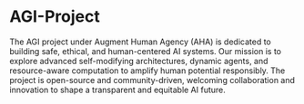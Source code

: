 # AGI-Project
 The AGI project under Augment Human Agency (AHA) is dedicated to building safe, ethical, and human-centered AI systems. Our mission is to explore advanced self-modifying architectures, dynamic agents, and resource-aware computation to amplify human potential responsibly. The project is open-source and community-driven, welcoming collaboration and innovation to shape a transparent and equitable AI future.
